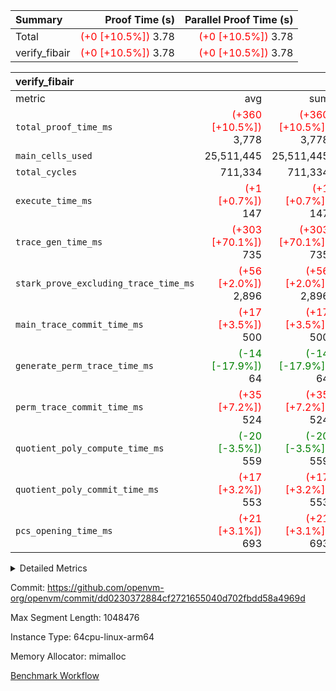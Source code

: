 | Summary | Proof Time (s) | Parallel Proof Time (s) |
|:---|---:|---:|
| Total | <span style='color: red'>(+0 [+10.5%])</span> 3.78 | <span style='color: red'>(+0 [+10.5%])</span> 3.78 |
| verify_fibair | <span style='color: red'>(+0 [+10.5%])</span> 3.78 | <span style='color: red'>(+0 [+10.5%])</span> 3.78 |


| verify_fibair |||||
|:---|---:|---:|---:|---:|
|metric|avg|sum|max|min|
| `total_proof_time_ms ` | <span style='color: red'>(+360 [+10.5%])</span> 3,778 | <span style='color: red'>(+360 [+10.5%])</span> 3,778 | <span style='color: red'>(+360 [+10.5%])</span> 3,778 | <span style='color: red'>(+360 [+10.5%])</span> 3,778 |
| `main_cells_used     ` |  25,511,445 |  25,511,445 |  25,511,445 |  25,511,445 |
| `total_cycles        ` |  711,334 |  711,334 |  711,334 |  711,334 |
| `execute_time_ms     ` | <span style='color: red'>(+1 [+0.7%])</span> 147 | <span style='color: red'>(+1 [+0.7%])</span> 147 | <span style='color: red'>(+1 [+0.7%])</span> 147 | <span style='color: red'>(+1 [+0.7%])</span> 147 |
| `trace_gen_time_ms   ` | <span style='color: red'>(+303 [+70.1%])</span> 735 | <span style='color: red'>(+303 [+70.1%])</span> 735 | <span style='color: red'>(+303 [+70.1%])</span> 735 | <span style='color: red'>(+303 [+70.1%])</span> 735 |
| `stark_prove_excluding_trace_time_ms` | <span style='color: red'>(+56 [+2.0%])</span> 2,896 | <span style='color: red'>(+56 [+2.0%])</span> 2,896 | <span style='color: red'>(+56 [+2.0%])</span> 2,896 | <span style='color: red'>(+56 [+2.0%])</span> 2,896 |
| `main_trace_commit_time_ms` | <span style='color: red'>(+17 [+3.5%])</span> 500 | <span style='color: red'>(+17 [+3.5%])</span> 500 | <span style='color: red'>(+17 [+3.5%])</span> 500 | <span style='color: red'>(+17 [+3.5%])</span> 500 |
| `generate_perm_trace_time_ms` | <span style='color: green'>(-14 [-17.9%])</span> 64 | <span style='color: green'>(-14 [-17.9%])</span> 64 | <span style='color: green'>(-14 [-17.9%])</span> 64 | <span style='color: green'>(-14 [-17.9%])</span> 64 |
| `perm_trace_commit_time_ms` | <span style='color: red'>(+35 [+7.2%])</span> 524 | <span style='color: red'>(+35 [+7.2%])</span> 524 | <span style='color: red'>(+35 [+7.2%])</span> 524 | <span style='color: red'>(+35 [+7.2%])</span> 524 |
| `quotient_poly_compute_time_ms` | <span style='color: green'>(-20 [-3.5%])</span> 559 | <span style='color: green'>(-20 [-3.5%])</span> 559 | <span style='color: green'>(-20 [-3.5%])</span> 559 | <span style='color: green'>(-20 [-3.5%])</span> 559 |
| `quotient_poly_commit_time_ms` | <span style='color: red'>(+17 [+3.2%])</span> 553 | <span style='color: red'>(+17 [+3.2%])</span> 553 | <span style='color: red'>(+17 [+3.2%])</span> 553 | <span style='color: red'>(+17 [+3.2%])</span> 553 |
| `pcs_opening_time_ms ` | <span style='color: red'>(+21 [+3.1%])</span> 693 | <span style='color: red'>(+21 [+3.1%])</span> 693 | <span style='color: red'>(+21 [+3.1%])</span> 693 | <span style='color: red'>(+21 [+3.1%])</span> 693 |



<details>
<summary>Detailed Metrics</summary>

|  | verify_program_compile_ms | total_cells | stark_prove_excluding_trace_time_ms | quotient_poly_compute_time_ms | quotient_poly_commit_time_ms | perm_trace_commit_time_ms | pcs_opening_time_ms | main_trace_commit_time_ms |
| --- | --- | --- | --- | --- | --- | --- | --- |
|  | 4 | 65,536 | 65 | 3 | 13 | 0 | 30 | 17 | 

| air_name | rows | quotient_deg | main_cols | interactions | constraints | cells |
| --- | --- | --- | --- | --- | --- | --- |
| AccessAdapterAir<2> |  | 4 |  | 5 | 12 |  | 
| AccessAdapterAir<4> |  | 4 |  | 5 | 12 |  | 
| AccessAdapterAir<8> |  | 4 |  | 5 | 12 |  | 
| FibonacciAir | 32,768 | 1 | 2 |  | 5 | 65,536 | 
| FriReducedOpeningAir |  | 4 |  | 35 | 59 |  | 
| NativePoseidon2Air<BabyBearParameters>, 1> |  | 4 |  | 31 | 302 |  | 
| PhantomAir |  | 4 |  | 3 | 4 |  | 
| ProgramAir |  | 1 |  | 1 | 4 |  | 
| VariableRangeCheckerAir |  | 1 |  | 1 | 4 |  | 
| VmAirWrapper<BranchNativeAdapterAir, BranchEqualCoreAir<1> |  | 2 |  | 11 | 23 |  | 
| VmAirWrapper<JalNativeAdapterAir, JalCoreAir> |  | 4 |  | 7 | 6 |  | 
| VmAirWrapper<NativeAdapterAir<2, 0>, PublicValuesCoreAir> |  | 4 |  | 11 | 22 |  | 
| VmAirWrapper<NativeAdapterAir<2, 1>, FieldArithmeticCoreAir> |  | 4 |  | 15 | 23 |  | 
| VmAirWrapper<NativeLoadStoreAdapterAir<1>, NativeLoadStoreCoreAir<1> |  | 4 |  | 15 | 20 |  | 
| VmAirWrapper<NativeLoadStoreAdapterAir<4>, NativeLoadStoreCoreAir<4> |  | 4 |  | 15 | 20 |  | 
| VmAirWrapper<NativeVectorizedAdapterAir<4>, FieldExtensionCoreAir> |  | 4 |  | 15 | 23 |  | 
| VmConnectorAir |  | 4 |  | 3 | 8 |  | 
| VolatileBoundaryAir |  | 4 |  | 4 | 16 |  | 

| group | trace_gen_time_ms | total_proof_time_ms | total_cycles | total_cells | stark_prove_excluding_trace_time_ms | quotient_poly_compute_time_ms | quotient_poly_commit_time_ms | perm_trace_commit_time_ms | pcs_opening_time_ms | main_trace_commit_time_ms | main_cells_used | generate_perm_trace_time_ms | execute_time_ms |
| --- | --- | --- | --- | --- | --- | --- | --- | --- | --- | --- | --- | --- | --- |
| verify_fibair | 735 | 3,778 | 711,334 | 72,898,584 | 2,896 | 559 | 553 | 524 | 693 | 500 | 25,511,445 | 64 | 147 | 

| group | air_name | rows | prep_cols | perm_cols | main_cols | cells |
| --- | --- | --- | --- | --- | --- | --- |
| verify_fibair | AccessAdapterAir<2> | 131,072 |  | 16 | 11 | 3,538,944 | 
| verify_fibair | AccessAdapterAir<4> | 65,536 |  | 16 | 13 | 1,900,544 | 
| verify_fibair | AccessAdapterAir<8> | 32,768 |  | 16 | 17 | 1,081,344 | 
| verify_fibair | FriReducedOpeningAir | 512 |  | 76 | 64 | 71,680 | 
| verify_fibair | NativePoseidon2Air<BabyBearParameters>, 1> | 8,192 |  | 36 | 348 | 3,145,728 | 
| verify_fibair | PhantomAir | 16,384 |  | 8 | 6 | 229,376 | 
| verify_fibair | ProgramAir | 8,192 |  | 8 | 10 | 147,456 | 
| verify_fibair | VariableRangeCheckerAir | 262,144 | 2 | 8 | 1 | 2,359,296 | 
| verify_fibair | VmAirWrapper<BranchNativeAdapterAir, BranchEqualCoreAir<1> | 262,144 |  | 28 | 23 | 13,369,344 | 
| verify_fibair | VmAirWrapper<JalNativeAdapterAir, JalCoreAir> | 32,768 |  | 12 | 10 | 720,896 | 
| verify_fibair | VmAirWrapper<NativeAdapterAir<2, 1>, FieldArithmeticCoreAir> | 524,288 |  | 20 | 30 | 26,214,400 | 
| verify_fibair | VmAirWrapper<NativeLoadStoreAdapterAir<1>, NativeLoadStoreCoreAir<1> | 262,144 |  | 36 | 25 | 15,990,784 | 
| verify_fibair | VmAirWrapper<NativeLoadStoreAdapterAir<4>, NativeLoadStoreCoreAir<4> | 16,384 |  | 36 | 34 | 1,146,880 | 
| verify_fibair | VmAirWrapper<NativeVectorizedAdapterAir<4>, FieldExtensionCoreAir> | 8,192 |  | 20 | 40 | 491,520 | 
| verify_fibair | VmConnectorAir | 2 | 1 | 8 | 4 | 24 | 
| verify_fibair | VolatileBoundaryAir | 131,072 |  | 8 | 11 | 2,490,368 | 

</details>


Commit: https://github.com/openvm-org/openvm/commit/dd0230372884cf2721655040d702fbdd58a4969d

Max Segment Length: 1048476

Instance Type: 64cpu-linux-arm64

Memory Allocator: mimalloc

[Benchmark Workflow](https://github.com/openvm-org/openvm/actions/runs/12833380252)

